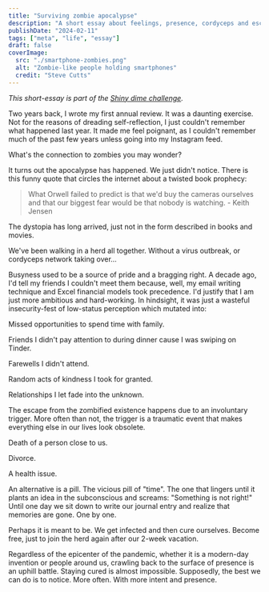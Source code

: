 ```yaml
---
title: "Surviving zombie apocalypse"
description: "A short essay about feelings, presence, cordyceps and escaping the epicenter of attention epidemic that is causing the world to be blurred."
publishDate: "2024-02-11"
tags: ["meta", "life", "essay"]
draft: false
coverImage:
  src: "./smartphone-zombies.png"
  alt: "Zombie-like people holding smartphones"
  credit: "Steve Cutts"
---
```


_This short-essay is part of the [Shiny dime challenge](https://writeofpassage.com/challenge)._

Two years back, I wrote my first annual review. It was a daunting exercise. Not for the reasons of dreading self-reflection, I just couldn't remember what happened last year. It made me feel poignant, as I couldn't remember much of the past few years unless going into my Instagram feed.

What's the connection to zombies you may wonder?

It turns out the apocalypse has happened. We just didn't notice. There is this funny quote that circles the internet about a twisted book prophecy:

> What Orwell failed to predict is that we'd buy the cameras ourselves and that our biggest fear would be that nobody is watching. - Keith Jensen

The dystopia has long arrived, just not in the form described in books and movies.

We've been walking in a herd all together. Without a virus outbreak, or cordyceps network taking over…

Busyness used to be a source of pride and a bragging right. A decade ago, I'd tell my friends I couldn't meet them because, well, my email writing technique and Excel financial models took precedence. I'd justify that I am just more ambitious and hard-working. In hindsight, it was just a wasteful insecurity-fest of low-status perception which mutated into:

Missed opportunities to spend time with family.

Friends I didn't pay attention to during dinner cause I was swiping on Tinder.

Farewells I didn't attend.

Random acts of kindness I took for granted.

Relationships I let fade into the unknown.

The escape from the zombified existence happens due to an involuntary trigger. More often than not, the trigger is a traumatic event that makes everything else in our lives look obsolete.

Death of a person close to us.

Divorce.

A health issue.

An alternative is a pill. The vicious pill of "time". The one that lingers until it plants an idea in the subconscious and screams: "Something is not right!" Until one day we sit down to write our journal entry and realize that memories are gone. One by one.

Perhaps it is meant to be. We get infected and then cure ourselves. Become free, just to join the herd again after our 2-week vacation.

Regardless of the epicenter of the pandemic, whether it is a modern-day invention or people around us, crawling back to the surface of presence is an uphill battle. Staying cured is almost impossible. Supposedly, the best we can do is to notice. More often. With more intent and presence.
